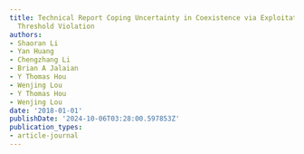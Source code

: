 ```yaml
---
title: Technical Report Coping Uncertainty in Coexistence via Exploitation of Interference
  Threshold Violation
authors:
- Shaoran Li
- Yan Huang
- Chengzhang Li
- Brian A Jalaian
- Y Thomas Hou
- Wenjing Lou
- Y Thomas Hou
- Wenjing Lou
date: '2018-01-01'
publishDate: '2024-10-06T03:28:00.597853Z'
publication_types:
- article-journal
---
```

